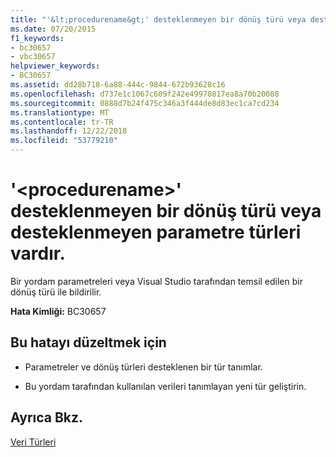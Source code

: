```yaml
---
title: "'&lt;procedurename&gt;' desteklenmeyen bir dönüş türü veya desteklenmeyen parametre türleri vardır."
ms.date: 07/20/2015
f1_keywords:
- bc30657
- vbc30657
helpviewer_keywords:
- BC30657
ms.assetid: dd28b718-6a88-444c-9844-672b93628c16
ms.openlocfilehash: d737e1c1067c609f242e49970817ea8a70b20088
ms.sourcegitcommit: 0888d7b24f475c346a3f444de8d83ec1ca7cd234
ms.translationtype: MT
ms.contentlocale: tr-TR
ms.lasthandoff: 12/22/2018
ms.locfileid: "53779210"
---
```

# <a name="ltprocedurenamegt-has-a-return-type-that-is-not-supported-or-parameter-types-that-are-not-supported"></a>'&lt;procedurename&gt;' desteklenmeyen bir dönüş türü veya desteklenmeyen parametre türleri vardır.
Bir yordam parametreleri veya Visual Studio tarafından temsil edilen bir dönüş türü ile bildirilir.  
  
 **Hata Kimliği:** BC30657  
  
## <a name="to-correct-this-error"></a>Bu hatayı düzeltmek için  
  
-   Parametreler ve dönüş türleri desteklenen bir tür tanımlar.  
  
-   Bu yordam tarafından kullanılan verileri tanımlayan yeni tür geliştirin.  
  
## <a name="see-also"></a>Ayrıca Bkz.  
 [Veri Türleri](../../visual-basic/language-reference/data-types/index.md)
